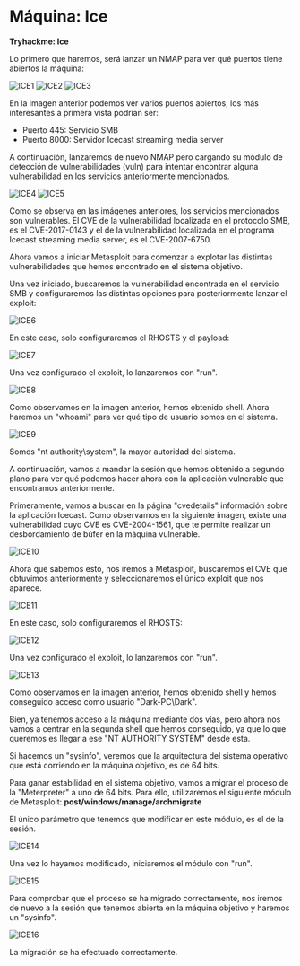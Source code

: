 # Máquina: Ice

**Tryhackme: Ice**

Lo primero que haremos, será lanzar un NMAP para ver qué puertos tiene abiertos la máquina:

![ICE1]()
![ICE2]()
![ICE3]()

En la imagen anterior podemos ver varios puertos abiertos, los más interesantes a primera vista podrían ser:

- Puerto 445: Servicio SMB
- Puerto 8000: Servidor Icecast streaming media server

A continuación, lanzaremos de nuevo NMAP pero cargando su módulo de detección de vulnerabilidades (vuln) para intentar encontrar alguna vulnerabilidad en los servicios anteriormente mencionados.

![ICE4]()
![ICE5]()

Como se observa en las imágenes anteriores, los servicios mencionados son vulnerables. El CVE de la vulnerabilidad localizada en el protocolo SMB, es el CVE-2017-0143 y el de la vulnerabilidad localizada en el programa Icecast streaming media server, es el CVE-2007-6750.

Ahora vamos a iniciar Metasploit para comenzar a explotar las distintas vulnerabilidades que hemos encontrado en el sistema objetivo.

Una vez iniciado, buscaremos la vulnerabilidad encontrada en el servicio SMB y configuraremos las distintas opciones para posteriormente lanzar el exploit:

![ICE6]()

En este caso, solo configuraremos el RHOSTS y el payload:

![ICE7]()

Una vez configurado el exploit, lo lanzaremos con "run".

![ICE8]()

Como observamos en la imagen anterior, hemos obtenido shell. Ahora haremos un "whoami" para ver qué tipo de usuario somos en el sistema.

![ICE9]()

Somos "nt authority\system", la mayor autoridad del sistema.

A continuación, vamos a mandar la sesión que hemos obtenido a segundo plano para ver qué podemos hacer ahora con la aplicación vulnerable que encontramos anteriormente.

Primeramente, vamos a buscar en la página "cvedetails" información sobre la aplicación Icecast. Como observamos en la siguiente imagen, existe una vulnerabilidad cuyo CVE es CVE-2004-1561, que te permite realizar un desbordamiento de búfer en la máquina vulnerable.

![ICE10]()

Ahora que sabemos esto, nos iremos a Metasploit, buscaremos el CVE que obtuvimos anteriormente y seleccionaremos el único exploit que nos aparece.

![ICE11]()

En este caso, solo configuraremos el RHOSTS:

![ICE12]()

Una vez configurado el exploit, lo lanzaremos con "run".

![ICE13]()

Como observamos en la imagen anterior, hemos obtenido shell y hemos conseguido acceso como usuario "Dark-PC\\Dark".

Bien, ya tenemos acceso a la máquina mediante dos vías, pero ahora nos vamos a centrar en la segunda shell que hemos conseguido, ya que lo que queremos es llegar a ese "NT AUTHORITY SYSTEM" desde esta.

Si hacemos un "sysinfo", veremos que la arquitectura del sistema operativo que está corriendo en la máquina objetivo, es de 64 bits. 

Para ganar estabilidad en el sistema objetivo, vamos a migrar el proceso de la "Meterpreter" a uno de 64 bits. Para ello, utilizaremos el siguiente módulo de Metasploit: **post/windows/manage/archmigrate**

El único parámetro que tenemos que modificar en este módulo, es el de la sesión.

![ICE14]()

Una vez lo hayamos modificado, iniciaremos el módulo con "run".

![ICE15]()

Para comprobar que el proceso se ha migrado correctamente, nos iremos de nuevo a la sesión que tenemos abierta en la máquina objetivo y haremos un "sysinfo".

![ICE16]()

La migración se ha efectuado correctamente.

